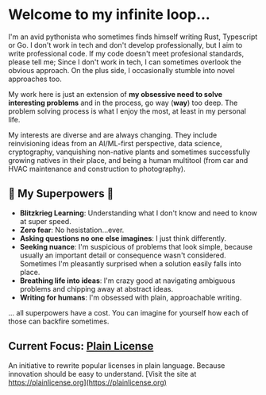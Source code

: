 # Welcome to my infinite loop...

I'm an avid pythonista who sometimes finds himself writing Rust, Typescript or Go. I don't work in tech and don't develop professionally, but I aim to write professional code. If my code doesn't meet profesional standards, please tell me; Since I don't work in tech, I can sometimes overlook the obvious approach. On the plus side, I occasionally stumble into novel approaches too. 

My work here is just an extension of **my obsessive need to solve interesting problems** and in the process, go way (**way**) too deep. The problem solving process is what I enjoy the most, at least in my personal life.

My interests are diverse and are always changing. They include reinvisioning ideas from an AI/ML-first perspective, data science, cryptography, vanquishing non-native plants and sometimes successfully growing natives in their place, and being a human multitool (from car and HVAC maintenance and construction to photography).

## 🦸 My Superpowers 🦸

- **Blitzkrieg Learning**: Understanding what I don't know and need to know at super speed.
- **Zero fear**: No hesistation...ever.
- **Asking questions no one else imagines**: I just think differently. 
- **Seeking nuance**: I'm suspicious of problems that look simple, because usually an important detail or consequence wasn't considered. Sometimes I'm pleasantly surprised when a solution easily falls into place.
- **Breathing life into ideas**: I'm crazy good at navigating ambiguous problems and chipping away at abstract ideas.
- **Writing for humans**: I'm obsessed with plain, approachable writing.

... all superpowers have a cost. You can imagine for yourself how each of those can backfire sometimes.

## Current Focus: **[Plain License](https://github.com/seekinginfiniteloop/PlainLicense)** 

An initiative to rewrite popular licenses in plain language. Because innovation should be easy to understand. [Visit the site at https://plainlicense.org](https://plainlicense.org)


